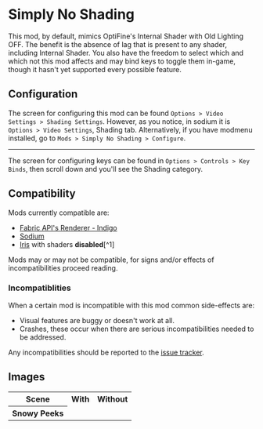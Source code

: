 # Simply No Shading

This mod, by default, mimics OptiFine's Internal Shader with Old Lighting OFF. The benefit is the absence of lag that is present to any shader, including Internal Shader. You also have the freedom to select which and which not this mod affects and may bind keys to toggle them in-game, though it hasn't yet supported every possible feature.

## Configuration

The screen for configuring this mod can be found `Options > Video Settings > Shading Settings`. However, as you notice, in sodium it is `Options > Video Settings`, Shading tab. Alternatively, if you have modmenu installed, go to `Mods > Simply No Shading > Configure`.

---

The screen for configuring keys can be found in `Options > Controls > Key Binds`, then scroll down and you'll see the Shading category.

## Compatibility

Mods currently compatible are:

 - [Fabric API's Renderer - Indigo](https://github.com/FabricMC/fabric)
 - [Sodium](https://github.com/CaffeineMC/sodium-fabric)
 - [Iris](https://github.com/IrisShaders/Iris) with shaders **disabled**[^1]

Mods may or may not be compatible, for signs and/or effects of incompatibilities proceed reading.

### Incompatiblities

When a certain mod is incompatible with this mod common side-effects are:

 - Visual features are buggy or doesn't work at all.
 - Crashes, these occur when there are serious incompatibilities needed to be addressed.

Any incompatibilities should be reported to the [issue tracker](https://github.com/StartsMercury/simply-no-shading/issues).

## Images

<table>
  <tr><th>Scene</th>
      <th>With</th>
      <th>Without</th></tr>
  <tr><th>Snowy Peeks</th>
      <td><img=src></td>
      </tr>
</table>
